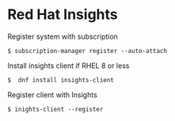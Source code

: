 # Red Hat Insights

Register system with subscription
```
$ subscription-manager register --auto-attach
```

Install insights client if RHEL 8 or less
```
$  dnf install insights-client
```

Register client with Insights
```
$ inights-client --register
```
